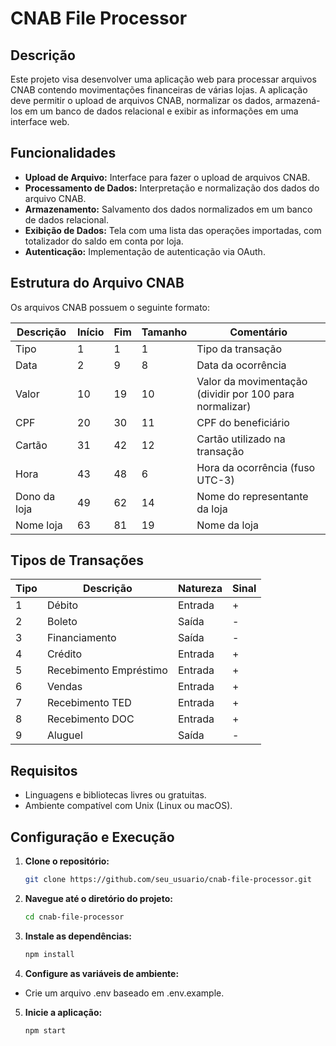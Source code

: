 # CNAB File Processor

## Descrição

Este projeto visa desenvolver uma aplicação web para processar arquivos CNAB contendo movimentações financeiras de várias lojas. A aplicação deve permitir o upload de arquivos CNAB, normalizar os dados, armazená-los em um banco de dados relacional e exibir as informações em uma interface web.

## Funcionalidades

- **Upload de Arquivo:** Interface para fazer o upload de arquivos CNAB.
- **Processamento de Dados:** Interpretação e normalização dos dados do arquivo CNAB.
- **Armazenamento:** Salvamento dos dados normalizados em um banco de dados relacional.
- **Exibição de Dados:** Tela com uma lista das operações importadas, com totalizador do saldo em conta por loja.
- **Autenticação:** Implementação de autenticação via OAuth.

## Estrutura do Arquivo CNAB

Os arquivos CNAB possuem o seguinte formato:

| Descrição       | Início | Fim | Tamanho | Comentário                                               |
|-----------------|--------|-----|---------|----------------------------------------------------------|
| Tipo            | 1      | 1   | 1       | Tipo da transação                                        |
| Data            | 2      | 9   | 8       | Data da ocorrência                                       |
| Valor           | 10     | 19  | 10      | Valor da movimentação (dividir por 100 para normalizar)  |
| CPF             | 20     | 30  | 11      | CPF do beneficiário                                      |
| Cartão          | 31     | 42  | 12      | Cartão utilizado na transação                            |
| Hora            | 43     | 48  | 6       | Hora da ocorrência (fuso UTC-3)                          |
| Dono da loja    | 49     | 62  | 14      | Nome do representante da loja                            |
| Nome loja       | 63     | 81  | 19      | Nome da loja                                             |

## Tipos de Transações

| Tipo | Descrição                  | Natureza | Sinal |
|------|----------------------------|----------|-------|
| 1    | Débito                     | Entrada  | +     |
| 2    | Boleto                     | Saída    | -     |
| 3    | Financiamento              | Saída    | -     |
| 4    | Crédito                    | Entrada  | +     |
| 5    | Recebimento Empréstimo     | Entrada  | +     |
| 6    | Vendas                     | Entrada  | +     |
| 7    | Recebimento TED            | Entrada  | +     |
| 8    | Recebimento DOC            | Entrada  | +     |
| 9    | Aluguel                    | Saída    | -     |

## Requisitos

- Linguagens e bibliotecas livres ou gratuitas.
- Ambiente compatível com Unix (Linux ou macOS).

## Configuração e Execução

1. **Clone o repositório:**
   ```bash
   git clone https://github.com/seu_usuario/cnab-file-processor.git
   ```

2. **Navegue até o diretório do projeto:**
   ```bash
   cd cnab-file-processor
   ```
   
3. **Instale as dependências:**
   ```bash
   npm install
   ```

4. **Configure as variáveis de ambiente:**
- Crie um arquivo .env baseado em .env.example.

5. **Inicie a aplicação:**
   ```bash
   npm start
   ```
